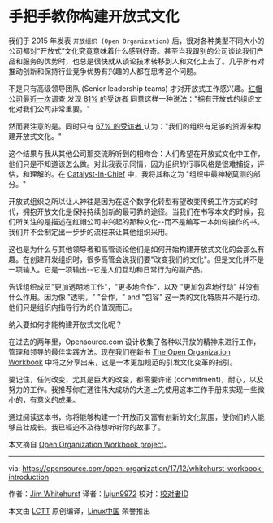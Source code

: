 手把手教你构建开放式文化
======
我们于 2015 年发表 `开放组织 (Open Organization)` 后，很对各种类型不同大小的公司都对“开放式”文化究竟意味着什么感到好奇。甚至当我跟别的公司谈论我们产品和服务的优势时，也总是很快就从谈论技术转移到人和文化上去了。几乎所有对推动创新和保持行业竞争优势有兴趣的人都在思考这个问题。

不是只有高级领导团队 (Senior leadership teams) 才对开放式工作感兴趣。[红帽公司最近一次调查 ][1] 发现 [81% 的受访者 ][2] 同意这样一种说法："拥有开放式的组织文化对我们公司非常重要。"

然而要注意的是。同时只有 [67% 的受访者 ][3] 认为："我们的组织有足够的资源来构建开放式文化。"

这个结果与我从其他公司那交流所听到的相吻合：人们希望在开放式文化中工作，他们只是不知道该怎么做。对此我表示同情，因为组织的行事风格是很难捕捉，评估，和理解的。在 [Catalyst-In-Chief][4] 中，我将其称之为 "组织中最神秘莫测的部分。"

开放式组织之所以让人神往是因为在这个数字化转型有望改变传统工作方式的时代，拥抱开放文化是保持持续创新的最可靠的途径。当我们在书写本文的时候，我们所关注的是描述在红帽公司中兴起的那种文化--而不是编写一本如何操作的书。我们并不会制定出一步步的流程来让其他组织采用。

这也是为什么与其他领导者和高管谈论他们是如何开始构建开放式文化的会那么有趣。在创建开发组织时，很多高管会说我们要"改变我们的文化"。但是文化并不是一项输入。它是一项输出--它是人们互动和日常行为的副产品。

告诉组织成员"更加透明地工作"，"更多地合作"，以及 "更加包容地行动" 并没有什么作用。因为像 "透明，" "合作，" and "包容" 这一类的文化特质并不是行动。他们只是组织内指导行为的价值观而已。

纳入要如何才能构建开放式文化呢？

在过去的两年里，Opensource.com 设计收集了各种以开放的精神来进行工作，管理和领导的最佳实践方法。现在我们在新书 [The Open Organization Workbook][5] 中将之分享出来，这是一本更加规范的引发文化变革的指引。

要记住，任何改变，尤其是巨大的改变，都需要许诺 (commitment)，耐心，以及努力的工作。我推荐你在通往伟大成功的大道上先使用这本工作手册来实现一些微小的，有意义的成果。

通过阅读这本书，你将能够构建一个开放而又富有创新的文化氛围，使你们的人能够茁壮成长。我已經迫不及待想听听你的故事了。

本文摘自 [Open Organization Workbook project][6]。

--------------------------------------------------------------------------------

via: https://opensource.com/open-organization/17/12/whitehurst-workbook-introduction

作者：[Jim Whitehurst][a]
译者：[lujun9972](https://github.com/lujun9972)
校对：[校对者ID](https://github.com/校对者ID)

本文由 [LCTT](https://github.com/LCTT/TranslateProject) 原创编译，[Linux中国](https://linux.cn/) 荣誉推出

[a]:https://opensource.com/users/jwhitehurst
[1]:https://www.redhat.com/en/blog/red-hat-releases-2017-open-source-culture-survey-results
[2]:https://www.techvalidate.com/tvid/923-06D-74C
[3]:https://www.techvalidate.com/tvid/D30-09E-B52
[4]:https://opensource.com/open-organization/resources/catalyst-in-chief
[5]:https://opensource.com/open-organization/resources/workbook
[6]:https://opensource.com/open-organization/17/8/workbook-project-announcement
